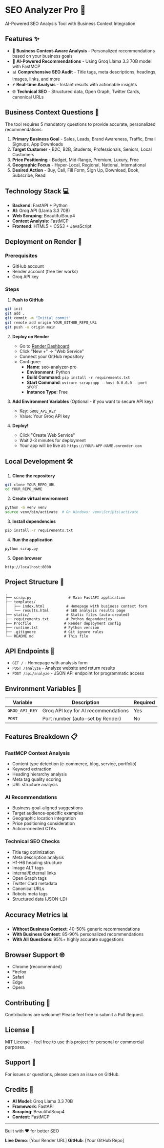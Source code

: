 # SEO Analyzer Pro 🚀

AI-Powered SEO Analysis Tool with Business Context Integration

## Features ✨

- 🎯 **Business Context-Aware Analysis** - Personalized recommendations based on your business goals
- 🤖 **AI-Powered Recommendations** - Using Groq Llama 3.3 70B model with FastMCP
- 📊 **Comprehensive SEO Audit** - Title tags, meta descriptions, headings, images, links, and more
- ⚡ **Real-time Analysis** - Instant results with actionable insights
- 🌐 **Technical SEO** - Structured data, Open Graph, Twitter Cards, canonical URLs

## Business Context Questions 🎯

The tool requires 5 mandatory questions to provide accurate, personalized recommendations:

1. **Primary Business Goal** - Sales, Leads, Brand Awareness, Traffic, Email Signups, App Downloads
2. **Target Customer** - B2C, B2B, Students, Professionals, Seniors, Local Customers
3. **Price Positioning** - Budget, Mid-Range, Premium, Luxury, Free
4. **Geographic Focus** - Hyper-Local, Regional, National, International
5. **Desired Action** - Buy, Call, Fill Form, Sign Up, Download, Book, Subscribe, Read

## Technology Stack 💻

- **Backend**: FastAPI + Python
- **AI**: Groq API (Llama 3.3 70B)
- **Web Scraping**: BeautifulSoup4
- **Context Analysis**: FastMCP
- **Frontend**: HTML5 + CSS3 + JavaScript

## Deployment on Render 🚀

### Prerequisites
- GitHub account
- Render account (free tier works)
- Groq API key

### Steps

1. **Push to GitHub**
```bash
git init
git add .
git commit -m "Initial commit"
git remote add origin YOUR_GITHUB_REPO_URL
git push -u origin main
```

2. **Deploy on Render**
   - Go to [Render Dashboard](https://dashboard.render.com/)
   - Click "New +" → "Web Service"
   - Connect your GitHub repository
   - Configure:
     - **Name**: seo-analyzer-pro
     - **Environment**: Python
     - **Build Command**: `pip install -r requirements.txt`
     - **Start Command**: `uvicorn scrap:app --host 0.0.0.0 --port $PORT`
     - **Instance Type**: Free

3. **Add Environment Variables** (Optional - if you want to secure API key)
   - Key: `GROQ_API_KEY`
   - Value: Your Groq API key

4. **Deploy!** 
   - Click "Create Web Service"
   - Wait 2-3 minutes for deployment
   - Your app will be live at: `https://YOUR-APP-NAME.onrender.com`

## Local Development 🛠️

1. **Clone the repository**
```bash
git clone YOUR_REPO_URL
cd YOUR_REPO_NAME
```

2. **Create virtual environment**
```bash
python -m venv venv
source venv/bin/activate  # On Windows: venv\Scripts\activate
```

3. **Install dependencies**
```bash
pip install -r requirements.txt
```

4. **Run the application**
```bash
python scrap.py
```

5. **Open browser**
```
http://localhost:8000
```

## Project Structure 📁

```
.
├── scrap.py                 # Main FastAPI application
├── templates/
│   ├── index.html          # Homepage with business context form
│   └── results.html        # SEO analysis results page
├── static/                 # Static files (auto-created)
├── requirements.txt        # Python dependencies
├── Procfile               # Render deployment config
├── runtime.txt            # Python version
├── .gitignore             # Git ignore rules
└── README.md              # This file
```

## API Endpoints 🔌

- `GET /` - Homepage with analysis form
- `POST /analyze` - Analyze website and return results
- `POST /api/analyze` - JSON API endpoint for programmatic access

## Environment Variables 🔐

| Variable | Description | Required |
|----------|-------------|----------|
| `GROQ_API_KEY` | Groq API key for AI recommendations | Yes |
| `PORT` | Port number (auto-set by Render) | No |

## Features Breakdown 📋

### FastMCP Context Analysis
- Content type detection (e-commerce, blog, service, portfolio)
- Keyword extraction
- Heading hierarchy analysis
- Meta tag quality scoring
- URL structure analysis

### AI Recommendations
- Business goal-aligned suggestions
- Target audience-specific examples
- Geographic location integration
- Price positioning consideration
- Action-oriented CTAs

### Technical SEO Checks
- Title tag optimization
- Meta description analysis
- H1-H6 heading structure
- Image ALT tags
- Internal/External links
- Open Graph tags
- Twitter Card metadata
- Canonical URLs
- Robots meta tags
- Structured data (JSON-LD)

## Accuracy Metrics 📊

- **Without Business Context**: 40-50% generic recommendations
- **With Business Context**: 85-90% personalized recommendations
- **With All Questions**: 95%+ highly accurate suggestions

## Browser Support 🌐

- Chrome (recommended)
- Firefox
- Safari
- Edge
- Opera

## Contributing 🤝

Contributions are welcome! Please feel free to submit a Pull Request.

## License 📄

MIT License - feel free to use this project for personal or commercial purposes.

## Support 💬

For issues or questions, please open an issue on GitHub.

## Credits 👏

- **AI Model**: Groq Llama 3.3 70B
- **Framework**: FastAPI
- **Scraping**: BeautifulSoup4
- **Context**: FastMCP

---

Built with ❤️ for better SEO

**Live Demo**: [Your Render URL]
**GitHub**: [Your GitHub Repo]
